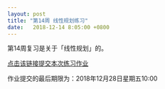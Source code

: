 ```yaml
---
layout: post
title: "第14周 线性规划练习"
date:   2018-12-14 8:05:00 +0800
---
```


第14周复习是关于「线性规划」的。

[点击该链接提交本次练习作业][homework]

作业提交的最后期限为：2018年12月28日星期五10:00

[homework]: https://classroom.github.com/a/IkFCm-2T
